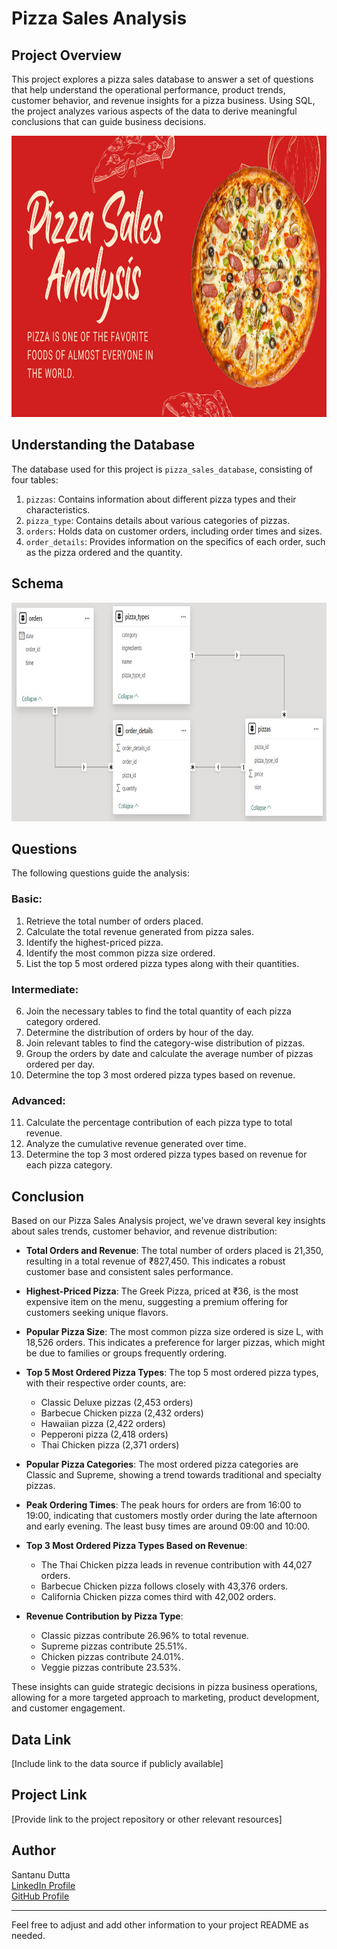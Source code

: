 # Pizza Sales Analysis

## Project Overview
This project explores a pizza sales database to answer a set of questions that help understand the operational performance, product trends, customer behavior, and revenue insights for a pizza business. Using SQL, the project analyzes various aspects of the data to derive meaningful conclusions that can guide business decisions.
 <p align="center">
  <img width="900" height="450" src="Photos/Pizza photo.png">
</p>

## Understanding the Database
The database used for this project is `pizza_sales_database`, consisting of four tables:
1. `pizzas`: Contains information about different pizza types and their characteristics.
2. `pizza_type`: Contains details about various categories of pizzas.
3. `orders`: Holds data on customer orders, including order times and sizes.
4. `order_details`: Provides information on the specifics of each order, such as the pizza ordered and the quantity.

## Schema

 <p align="center">
  <img width="600" height="350" src="Photos/WhatsApp Image 2024-04-27 at 10.48.22_f933ed84.jpg">
</p>


## Questions
The following questions guide the analysis:
### Basic:
1. Retrieve the total number of orders placed.
2. Calculate the total revenue generated from pizza sales.
3. Identify the highest-priced pizza.
4. Identify the most common pizza size ordered.
5. List the top 5 most ordered pizza types along with their quantities.

### Intermediate:
6. Join the necessary tables to find the total quantity of each pizza category ordered.
7. Determine the distribution of orders by hour of the day.
8. Join relevant tables to find the category-wise distribution of pizzas.
9. Group the orders by date and calculate the average number of pizzas ordered per day.
10. Determine the top 3 most ordered pizza types based on revenue.

### Advanced:
11. Calculate the percentage contribution of each pizza type to total revenue.
12. Analyze the cumulative revenue generated over time.
13. Determine the top 3 most ordered pizza types based on revenue for each pizza category.

## Conclusion
Based on our Pizza Sales Analysis project, we've drawn several key insights about sales trends, customer behavior, and revenue distribution:

- **Total Orders and Revenue**: The total number of orders placed is 21,350, resulting in a total revenue of ₹827,450. This indicates a robust customer base and consistent sales performance.

- **Highest-Priced Pizza**: The Greek Pizza, priced at ₹36, is the most expensive item on the menu, suggesting a premium offering for customers seeking unique flavors.

- **Popular Pizza Size**: The most common pizza size ordered is size L, with 18,526 orders. This indicates a preference for larger pizzas, which might be due to families or groups frequently ordering.

- **Top 5 Most Ordered Pizza Types**: The top 5 most ordered pizza types, with their respective order counts, are:
  - Classic Deluxe pizzas (2,453 orders)
  - Barbecue Chicken pizza (2,432 orders)
  - Hawaiian pizza (2,422 orders)
  - Pepperoni pizza (2,418 orders)
  - Thai Chicken pizza (2,371 orders)

- **Popular Pizza Categories**: The most ordered pizza categories are Classic and Supreme, showing a trend towards traditional and specialty pizzas.

- **Peak Ordering Times**: The peak hours for orders are from 16:00 to 19:00, indicating that customers mostly order during the late afternoon and early evening. The least busy times are around 09:00 and 10:00.

- **Top 3 Most Ordered Pizza Types Based on Revenue**:
  - The Thai Chicken pizza leads in revenue contribution with 44,027 orders.
  - Barbecue Chicken pizza follows closely with 43,376 orders.
  - California Chicken pizza comes third with 42,002 orders.

- **Revenue Contribution by Pizza Type**:
  - Classic pizzas contribute 26.96% to total revenue.
  - Supreme pizzas contribute 25.51%.
  - Chicken pizzas contribute 24.01%.
  - Veggie pizzas contribute 23.53%.

These insights can guide strategic decisions in pizza business operations, allowing for a more targeted approach to marketing, product development, and customer engagement.

## Data Link
[Include link to the data source if publicly available]

## Project Link
[Provide link to the project repository or other relevant resources]

## Author
Santanu Dutta  
[LinkedIn Profile](https://www.linkedin.com/in/santanudutta4328/)  
[GitHub Profile](https://github.com/SantanuDutta4328)  

---

Feel free to adjust and add other information to your project README as needed.
